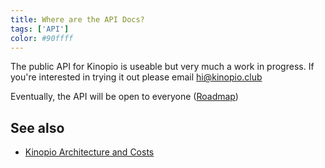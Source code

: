 ```yaml
---
title: Where are the API Docs?
tags: ['API']
color: #90ffff
---
```


The public API for Kinopio is useable but very much a work in progress. If you're interested in trying it out please email [hi@kinopio.club](mailto:hi@kinopio.club)

Eventually, the API will be open to everyone ([Roadmap](https://kinopio.club/-kinopio-roadmap-6TRE21gchHI7alHLuwzd5))

## See also

- [Kinopio Architecture and Costs](https://kinopio.club/kinopio-architecture-and-costs-JOGXFJ0FEMpS3crbh6U9k)